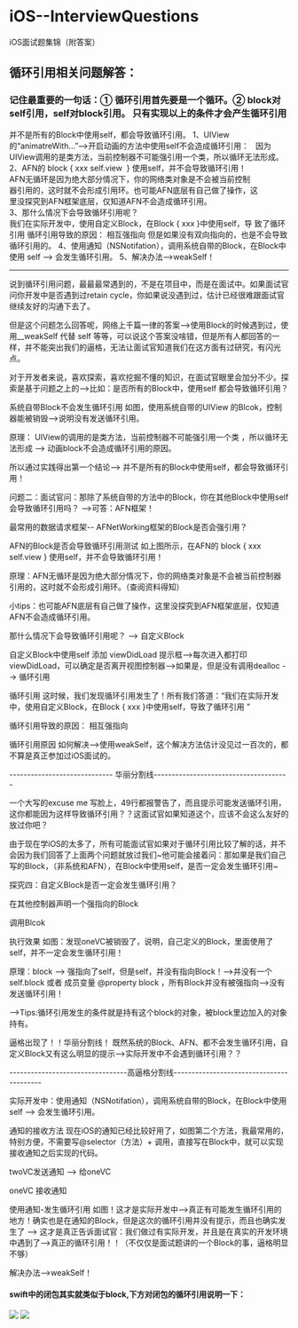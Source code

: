 # iOS--InterviewQuestions
iOS面试题集锦（附答案）

## 循环引用相关问题解答：

### 记住最重要的一句话：① 循环引用首先要是一个循环。② block对self引用，self对block引用。 只有实现以上的条件才会产生循环引用

  并不是所有的Block中使用self，都会导致循环引用。 
1、UIView的“animatreWith…”—>开启动画的方法中使用self不会造成循环引用：   
	因为UIView调用的是类方法，当前控制器不可能强引用一个类，所以循环无法形成。  
2、AFN的 block { xxx self.view  } 使用self，并不会导致循环引用！  
	AFN无循环是因为绝大部分情况下，你的网络类对象是不会被当前控制  
器引用的，这时就不会形成引用环。也可能AFN底层有自己做了操作，这  
里没探究到AFN框架底层，仅知道AFN不会造成循环引用。  
3、那什么情况下会导致循环引用呢？  
	我们在实际开发中，使用自定义Block，在Block { xxx }中使用self，导
致了循环引用
	循环引用导致的原因： 相互强指向
	但是如果没有双向指向的，也是不会导致循环引用的。
4、使用通知（NSNotifation），调用系统自带的Block，在Block中使用
self --> 会发生循环引用。
5、解决办法-->weakSelf！

----  




说到循环引用问题，最最最常遇到的，不是在项目中，而是在面试中。如果面试官问你开发中是否遇到过retain cycle，你如果说没遇到过，估计已经很难跟面试官继续友好的沟通下去了。

但是这个问题怎么回答呢，网络上千篇一律的答案-->使用Block的时候遇到过，使用__weakSelf 代替 self 等等，可以说这个答案没啥错，但是所有人都回答的一样，并不能突出我们的逼格，无法让面试官知道我们在这方面有过研究，有闪光点。

对于开发者来说，喜欢探索，喜欢挖掘不懂的知识，在面试官眼里会加分不少。探索是基于问题之上的-->比如：是否所有的Block中，使用self 都会导致循环引用？


系统自带Block不会发生循环引用
如图，使用系统自带的UIView 的Blcok，控制器能被销毁-->说明没有发送循环引用。

原理： UIView的调用的是类方法，当前控制器不可能强引用一个类 ，所以循环无法形成 --> 动画block不会造成循环引用的原因。

所以通过实践得出第一个结论--> 并不是所有的Block中使用self，都会导致循环引用！

问题二：面试官问：那除了系统自带的方法中的Block，你在其他Block中使用self 会导致循环引用吗？ -->可答：AFN框架！

最常用的数据请求框架-- AFNetWorking框架的Block是否会强引用？


AFN的Block是否会导致循环引用测试
如上图所示，在AFN的 block { xxx self.view  } 使用self，并不会导致循环引用！

原理：AFN无循环是因为绝大部分情况下，你的网络类对象是不会被当前控制器引用的，这时就不会形成引用环。（查阅资料得知）

小tips：也可能AFN底层有自己做了操作，这里没探究到AFN框架底层，仅知道AFN不会造成循环引用。

那什么情况下会导致循环引用呢？ --> 自定义Block


自定义Block中使用self
添加 viewDidLoad 提示框-->每次进入都打印viewDidLoad，可以确定是否离开视图控制器-->如果是，但是没有调用dealloc --> 循环引用


循环引用
这时候，我们发现循环引用发生了！所有我们答道：“我们在实际开发中，使用自定义Block，在Block { xxx }中使用self，导致了循环引用 ”

循环引用导致的原因： 相互强指向


循环引用原因
如何解决-->使用weakSelf，这个解决方法估计没见过一百次的，都不算是真正参加过iOS面试的。

----------------------------- 华丽分割线--------------------------------------

一个大写的excuse me 写脸上，49行都报警告了，而且提示可能发送循环引用，这你都能因为这样导致循环引用？？这面试官如果知道这个，应该不会这么友好的放过你吧？

由于现在学iOS的太多了，所有可能面试官如果对于循环引用比较了解的话，并不会因为我们回答了上面两个问题就放过我们~他可能会接着问：那如果是我们自己写的Block，（非系统和AFN），在Block中使用self，是否一定会发生循环引用~

探究四：自定义Block是否一定会发生循环引用？


在其他控制器声明一个强指向的Block

调用Blcok

执行效果
如图：发现oneVC被销毁了，说明，自己定义的Block，里面使用了self，并不一定会发生循环引用！

原理：block --> 强指向了self，但是self，并没有指向Block！-->并没有一个 self.block 或者 成员变量 @property block ，所有Block并没有被强指向-->没有发送循环引用！

-->Tips:循环引用发生的条件就是持有这个block的对象，被block里边加入的对象持有。

逼格出现了！！华丽分割线！ 既然系统的Block、AFN、都不会发生循环引用，自定义Block又有这么明显的提示-->实际开发中不会遇到循环引用？？ 

---------------------------------高逼格分割线-----------------------------------------

实际开发中：使用通知（NSNotifation），调用系统自带的Block，在Block中使用self --> 会发生循环引用。


通知的接收方法
现在iOS的通知已经比较好用了，如图第二个方法，我最常用的，特别方便，不需要写@selector（方法）+ 调用，直接写在Block中，就可以实现接收通知之后实现的代码。


twoVC发送通知 --> 给oneVC

oneVC 接收通知

使用通知-发生循环引用
如图！这才是实际开发中-->真正有可能发生循环引用的地方！确实也是在通知的Block，但是这次的循环引用并没有提示，而且也确实发生了 --> 这才是真正告诉面试官：我们做过有实际开发，并且是在真实的开发环境中遇到了-->真正的循环引用！！（不仅仅是面试题讲的一个Block的事，逼格明显不够）

解决办法-->weakSelf！

#### swift中的闭包其实就类似于block,下方对闭包的循环引用说明一下：
![](https://github.com/liyuunxiangGit/iOS--InterviewQuestions/blob/master/imageFile/屏幕快照%202018-01-09%20上午10.53.13.png)
![](https://github.com/liyuunxiangGit/iOS--InterviewQuestions/blob/master/imageFile/屏幕快照%202018-01-09%20上午10.53.34.png)
